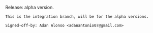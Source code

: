 Release: alpha version.

    This is the integration branch, will be for the alpha versions.

    Signed-off-by: Adan Alonso <adanantonio07@gmail.com>

